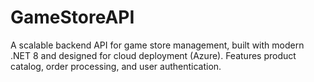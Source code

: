 # GameStoreAPI
A scalable backend API for game store management, built with modern .NET 8 and designed for cloud deployment (Azure). Features product catalog, order processing, and user authentication.
